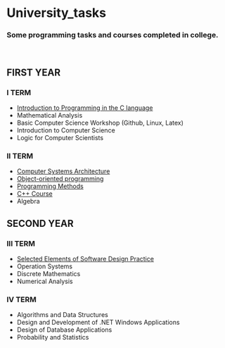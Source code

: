 # University_tasks
### Some programming tasks and courses completed in college.
<br>

## FIRST YEAR
### I TERM
- [Introduction to Programming in the C language](https://github.com/julgitt/University_tasks/tree/master/wstep_do_c)
- Mathematical Analysis
- Basic Computer Science Workshop (Github, Linux, Latex)
- Introduction to Computer Science
- Logic for Computer Scientists

### II TERM
- [Computer Systems Architecture](https://github.com/julgitt/University_tasks/tree/master/ask_assembly)
- [Object-oriented programming](https://github.com/julgitt/University_tasks/tree/master/programowanie_obiektowe)
- [Programming Methods](https://github.com/julgitt/University_tasks/tree/master/metody_programowania)
- [C++ Course](https://github.com/julgitt/University_tasks/tree/master/c%2B%2B)
- Algebra

## SECOND YEAR
### III TERM
- [Selected Elements of Software Design Practice](https://github.com/julgitt/University_tasks/tree/master/weppo)
- Operation Systems
- Discrete Mathematics
- Numerical Analysis

### IV TERM
- Algorithms and Data Structures
- Design and Development of .NET Windows Applications
- Design of Database Applications
- Probability and Statistics

